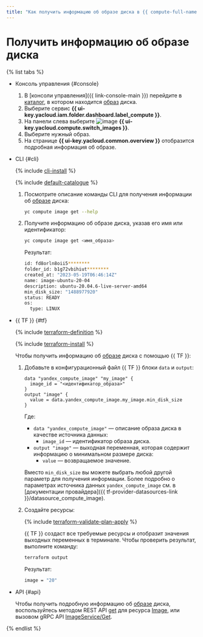 ```yaml
---
title: "Как получить информацию об образе диска в {{ compute-full-name }}"
---
```


# Получить информацию об образе диска

{% list tabs %}

- Консоль управления {#console}

  1. В [консоли управления]({{ link-console-main }}) перейдите в [каталог](../../../resource-manager/concepts/resources-hierarchy.md#folder), в котором находится [образ](../../concepts/image.md) диска.
  1. Выберите сервис **{{ ui-key.yacloud.iam.folder.dashboard.label_compute }}**.
  1. На панели слева выберите ![image](../../../_assets/console-icons/layers.svg) **{{ ui-key.yacloud.compute.switch_images }}**.
  1. Выберите нужный образ.
  1. На странице **{{ ui-key.yacloud.common.overview }}** отобразится подробная информация об образе.

- CLI {#cli}

  {% include [cli-install](../../../_includes/cli-install.md) %}

  {% include [default-catalogue](../../../_includes/default-catalogue.md) %}

  1. Посмотрите описание команды CLI для получения информации об [образе](../../concepts/image.md) диска:

      ```bash
      yc compute image get --help
      ```
      
  1. Получите информацию об образе диска, указав его имя или идентификатор:
      
      ```bash
      yc compute image get <имя_образа>
      ```

      Результат:

      ```bash
      id: fd8orln8oii5********
      folder_id: b1g72vbihiut********
      created_at: "2023-05-19T06:46:14Z"
      name: image-ubuntu-20-04
      description: ubuntu-20.04.6-live-server-amd64
      min_disk_size: "1488977920"
      status: READY
      os:
        type: LINUX
      ```

- {{ TF }} {#tf}

  {% include [terraform-definition](../../../_tutorials/_tutorials_includes/terraform-definition.md) %}

  {% include [terraform-install](../../../_includes/terraform-install.md) %}

  Чтобы получить информацию об [образе](../../concepts/image.md) диска с помощью {{ TF }}:

  1. Добавьте в конфигурационный файл {{ TF }} блоки `data` и `output`:

      ```hcl
      data "yandex_compute_image" "my_image" {
        image_id = "<идентификатор_образа>"
      }
      output "image" {
        value = data.yandex_compute_image.my_image.min_disk_size
      }
      ```

      Где:

      * `data "yandex_compute_image"` — описание образа диска в качестве источника данных:
        * `image_id` — идентификатор образа диска.
      * `output "image"` — выходная переменная, которая содержит информацию о минимальном размере диска:
        * `value` — возвращаемое значение.

      Вместо `min_disk_size` вы можете выбрать любой другой параметр для получения информации. Более подробно о параметрах источника данных `yandex_compute_image` см. в [документации провайдера]({{ tf-provider-datasources-link }}/datasource_compute_image).

  1. Создайте ресурсы:

      {% include [terraform-validate-plan-apply](../../../_tutorials/_tutorials_includes/terraform-validate-plan-apply.md) %}

      {{ TF }} создаст все требуемые ресурсы и отобразит значения выходных переменных в терминале. Чтобы проверить результат, выполните команду:

      ```bash
      terraform output
      ```

      Результат:

      ```bash
      image = "20"
      ```

- API {#api}

  Чтобы получить подробную информацию об [образе](../../concepts/image.md) диска, воспользуйтесь методом REST API [get](../../api-ref/Image/get.md) для ресурса [Image](../../api-ref/Image/index.md), или вызовом gRPC API [ImageService/Get](../../api-ref/grpc/image_service.md#Get).

{% endlist %}
